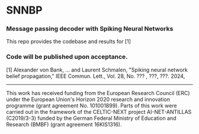 # SNNBP
### Message passing decoder with Spiking Neural Networks

This repo provides the codebase and results for [1]

### Code will be published upon acceptance.

[1] Alexander von Bank, ... and Laurent Schmalen, "Spiking neural network belief propagation," IEEE Commun. Lett., Vol. 28, No. ??? , ???, ???. 2024, <LINK>

---

This work has received funding from the European Research Council (ERC) under the European Union's Horizon 2020 research and innovation programme (grant agreement No. 101001899). Parts of this work were carried out in the framework of the CELTIC-NEXT project AI-NET-ANTILLAS (C2019/3-3) funded by the German Federal Ministry of Education and Research (BMBF) (grant agreement 16KIS1316).
